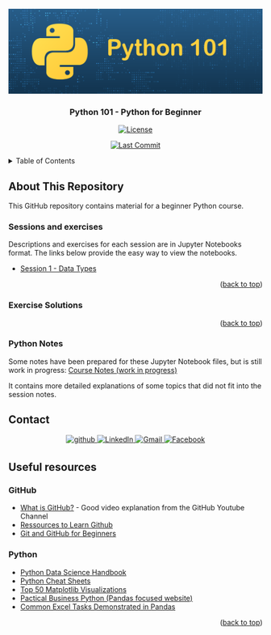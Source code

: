 <!-- PROJECT LOGO -->
<br/>
<div align="center">
  <a>
    <img src="Media/Python101_Banner.png" alt="Banner">
  </a>
  <h3 align="center">Python 101 - Python for Beginner</h3>

[![License](https://img.shields.io/github/license/Python-Crash-Course/Python101)](https://github.com/Python-Crash-Course/Python101/blob/master/LICENSE)
<!--[![GitHub stars](https://img.shields.io/github/stars/Python-Crash-Course/Python101)](https://github.com/Python-Crash-Course/Python101/stargazers)
[![Issues Open](https://img.shields.io/github/issues-raw/Python-Crash-Course/Python101)](https://github.com/Python-Crash-Course/Python101/issues)
[![Issues Closed](https://img.shields.io/github/issues-closed-raw/Python-Crash-Course/Python101)](https://github.com/Python-Crash-Course/Python101/issues)
[![contributions welcome](https://img.shields.io/badge/contributions-welcome-brightgreen.svg?style=flat)](https://github.com/dwyl/esta/issues) -->
[![Last Commit](https://img.shields.io/github/last-commit/vu-lbq/Python-101)](https://github.com/vu-lbq/Python-101/commits/)
<!--[![Contributors](https://img.shields.io/github/contributors/Python-Crash-Course/Python101)](https://github.com/Python-Crash-Course/Python101/graphs/contributors)-->

</div>


<!-- TABLE OF CONTENTS -->
<details>
  <summary>Table of Contents</summary>
  <ol>
    <li>
      <a href="#about-this-repository">About This Repository</a>
      <ul>
        <li><a href="#sessions-and-exercises">Sessions and exercises</a></li>
        <li><a href="#exercise-solutions">Exercise Solutions</a></li>
      </ul>
    </li>
    <li>
      <a href="#getting-started">Getting Started</a>
      <ul>
        <li><a href="#prerequisites">Prerequisites</a></li>
        <li><a href="#installation">Installation</a></li>
      </ul>
    </li>
    <li><a href="#usage">Usage</a></li>
    <li><a href="#roadmap">Roadmap</a></li>
    <li><a href="#contributing">Contributing</a></li>
    <li><a href="#license">License</a></li>
    <li><a href="#contact">Contact</a></li>
    <li><a href="#acknowledgments">Acknowledgments</a></li>
  </ol>
</details>

<!-- ABOUT THE PROJECT -->
## About This Repository

This GitHub repository contains material for a beginner Python course.

### Sessions and exercises

Descriptions and exercises for each session are in Jupyter Notebooks format. The links below provide the easy way to view the notebooks.

* [Session 1 - Data Types](https://nbviewer.org/github/vu-lbq/Python-101/blob/main/Session%201%20-%20Data%20Types/S01_Data_types.ipynb)

<!--
* [Session 2 - Data Structures](https://nbviewer.jupyter.org/github/Python-Crash-Course/Python101/blob/master/Session%202%20-%20Data%20Structures/Session%202%20-%20Data%20Structures.ipynb)

* [Session 3 - Functions](https://nbviewer.jupyter.org/github/Python-Crash-Course/Python101/blob/master/Session%203%20-%20Functions/Session%203%20-%20Functions.ipynb)
-->
<p align="right">(<a href="#readme-top">back to top</a>)</p>

### Exercise Solutions
<!--
* [Session 1 - Data Types](https://nbviewer.org/github/vu-lbq/Python-101/blob/main/Session%201%20-%20Data%20Types/S01_Data_types.ipynb)
--> 
<p align="right">(<a href="#readme-top">back to top</a>)</p>

### Python Notes

Some notes have been prepared for these Jupyter Notebook files, but is still work in progress: [Course Notes (work in progress)](https://nbviewer.org/github/vu-lbq/Python-101/blob/main/Notes/Python_Notes.ipynb)

It contains more detailed explanations of some topics that did not fit into the session notes.


<!-- CONTACT -->
## Contact

<p align="center">
<a href="https://github.com/vu-lbq" target="_blank">
<img src=https://img.shields.io/badge/github-%2324292e.svg?&style=for-the-badge&logo=github&logoColor=white alt=github style="margin-bottom: 5px;" />
</a>
<a href="https://www.linkedin.com/in/vu-le-bui-quoc/" target="_blank">
<img alt="LinkedIn" src="https://img.shields.io/badge/linkedin%20-%230077B5.svg?&style=for-the-badge&logo=linkedin&logoColor=white"/>
</a>
<a href="mailto:vu.le.bui.quoc@gmail.com">
<img alt="Gmail" src="https://img.shields.io/badge/Gmail-D14836?style=for-the-badge&logo=gmail&logoColor=white" />
<a href="https://www.facebook.com/vu.buiquoc/" target="_blank">
<img alt="Facebook" src="https://img.shields.io/badge/Facebook-1877F2?style=for-the-badge&logo=facebook&logoColor=white"/>
</a>
</p> 

<!-- Useful resources -->
## Useful resources 

### GitHub

* [What is GitHub?](https://www.youtube.com/watch?v=w3jLJU7DT5E) - Good video explanation from the GitHub Youtube Channel
* [Ressources to Learn Github](https://docs.github.com/en/get-started/quickstart)
* [Git and GitHub for Beginners](https://readwrite.com/understanding-github-a-journey-for-beginners-part-1/)

### Python
* [Python Data Science Handbook](https://jakevdp.github.io/PythonDataScienceHandbook/)
* [Python Cheat Sheets](https://www.pythonsheets.com/)
* [Top 50 Matplotlib Visualizations](https://www.machinelearningplus.com/plots/top-50-matplotlib-visualizations-the-master-plots-python/)
* [Pactical Business Python (Pandas focused website)](https://pbpython.com/)
* [Common Excel Tasks Demonstrated in Pandas](https://pbpython.com/excel-pandas-comp.html)

<p align="right">(<a href="#readme-top">back to top</a>)</p>


